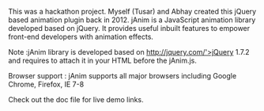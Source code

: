 This was a hackathon project. Myself (Tusar) and Abhay created this jQuery based animation plugin back in 2012. jAnim is a JavaScript animation library developed based on jQuery. It provides useful inbuilt features to empower front-end developers with animation effects.

Note :jAnim library is developed based on http://jquery.com/'>jQuery 1.7.2 and requires to attach it in your HTML before the jAnim.js.

Browser support : jAnim supports all major browsers including Google Chrome, Firefox, IE 7-8

Check out the doc file for live demo links.

